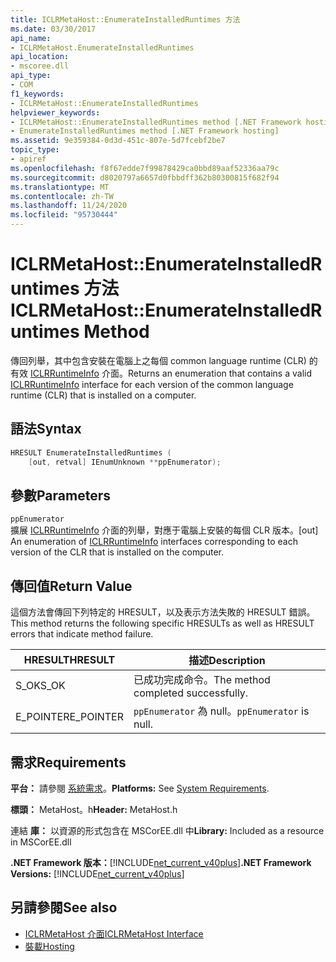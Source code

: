 ```yaml
---
title: ICLRMetaHost::EnumerateInstalledRuntimes 方法
ms.date: 03/30/2017
api_name:
- ICLRMetaHost.EnumerateInstalledRuntimes
api_location:
- mscoree.dll
api_type:
- COM
f1_keywords:
- ICLRMetaHost::EnumerateInstalledRuntimes
helpviewer_keywords:
- ICLRMetaHost::EnumerateInstalledRuntimes method [.NET Framework hosting]
- EnumerateInstalledRuntimes method [.NET Framework hosting]
ms.assetid: 9e359384-0d3d-451c-807e-5d7fcebf2be7
topic_type:
- apiref
ms.openlocfilehash: f8f67edde7f99878429ca0bbd89aaf52336aa79c
ms.sourcegitcommit: d8020797a6657d0fbbdff362b80300815f682f94
ms.translationtype: MT
ms.contentlocale: zh-TW
ms.lasthandoff: 11/24/2020
ms.locfileid: "95730444"
---
```

# <a name="iclrmetahostenumerateinstalledruntimes-method"></a><span data-ttu-id="adc53-102">ICLRMetaHost::EnumerateInstalledRuntimes 方法</span><span class="sxs-lookup"><span data-stu-id="adc53-102">ICLRMetaHost::EnumerateInstalledRuntimes Method</span></span>

<span data-ttu-id="adc53-103">傳回列舉，其中包含安裝在電腦上之每個 common language runtime (CLR) 的有效 [ICLRRuntimeInfo](iclrruntimeinfo-interface.md) 介面。</span><span class="sxs-lookup"><span data-stu-id="adc53-103">Returns an enumeration that contains a valid [ICLRRuntimeInfo](iclrruntimeinfo-interface.md) interface for each version of the common language runtime (CLR) that is installed on a computer.</span></span>  
  
## <a name="syntax"></a><span data-ttu-id="adc53-104">語法</span><span class="sxs-lookup"><span data-stu-id="adc53-104">Syntax</span></span>  
  
```cpp  
HRESULT EnumerateInstalledRuntimes (  
    [out, retval] IEnumUnknown **ppEnumerator);  
```  
  
## <a name="parameters"></a><span data-ttu-id="adc53-105">參數</span><span class="sxs-lookup"><span data-stu-id="adc53-105">Parameters</span></span>  

 `ppEnumerator`  
 <span data-ttu-id="adc53-106">擴展 [ICLRRuntimeInfo](iclrruntimeinfo-interface.md) 介面的列舉，對應于電腦上安裝的每個 CLR 版本。</span><span class="sxs-lookup"><span data-stu-id="adc53-106">[out] An enumeration of [ICLRRuntimeInfo](iclrruntimeinfo-interface.md) interfaces corresponding to each version of the CLR that is installed on the computer.</span></span>  
  
## <a name="return-value"></a><span data-ttu-id="adc53-107">傳回值</span><span class="sxs-lookup"><span data-stu-id="adc53-107">Return Value</span></span>  

 <span data-ttu-id="adc53-108">這個方法會傳回下列特定的 HRESULT，以及表示方法失敗的 HRESULT 錯誤。</span><span class="sxs-lookup"><span data-stu-id="adc53-108">This method returns the following specific HRESULTs as well as HRESULT errors that indicate method failure.</span></span>  
  
|<span data-ttu-id="adc53-109">HRESULT</span><span class="sxs-lookup"><span data-stu-id="adc53-109">HRESULT</span></span>|<span data-ttu-id="adc53-110">描述</span><span class="sxs-lookup"><span data-stu-id="adc53-110">Description</span></span>|  
|-------------|-----------------|  
|<span data-ttu-id="adc53-111">S_OK</span><span class="sxs-lookup"><span data-stu-id="adc53-111">S_OK</span></span>|<span data-ttu-id="adc53-112">已成功完成命令。</span><span class="sxs-lookup"><span data-stu-id="adc53-112">The method completed successfully.</span></span>|  
|<span data-ttu-id="adc53-113">E_POINTER</span><span class="sxs-lookup"><span data-stu-id="adc53-113">E_POINTER</span></span>|<span data-ttu-id="adc53-114">`ppEnumerator` 為 null。</span><span class="sxs-lookup"><span data-stu-id="adc53-114">`ppEnumerator` is null.</span></span>|  
  
## <a name="requirements"></a><span data-ttu-id="adc53-115">需求</span><span class="sxs-lookup"><span data-stu-id="adc53-115">Requirements</span></span>  

 <span data-ttu-id="adc53-116">**平台：** 請參閱 [系統需求](../../get-started/system-requirements.md)。</span><span class="sxs-lookup"><span data-stu-id="adc53-116">**Platforms:** See [System Requirements](../../get-started/system-requirements.md).</span></span>  
  
 <span data-ttu-id="adc53-117">**標頭：** MetaHost。h</span><span class="sxs-lookup"><span data-stu-id="adc53-117">**Header:** MetaHost.h</span></span>  
  
 <span data-ttu-id="adc53-118">連結 **庫：** 以資源的形式包含在 MSCorEE.dll 中</span><span class="sxs-lookup"><span data-stu-id="adc53-118">**Library:** Included as a resource in MSCorEE.dll</span></span>  
  
 <span data-ttu-id="adc53-119">**.NET Framework 版本：**[!INCLUDE[net_current_v40plus](../../../../includes/net-current-v40plus-md.md)]</span><span class="sxs-lookup"><span data-stu-id="adc53-119">**.NET Framework Versions:** [!INCLUDE[net_current_v40plus](../../../../includes/net-current-v40plus-md.md)]</span></span>  
  
## <a name="see-also"></a><span data-ttu-id="adc53-120">另請參閱</span><span class="sxs-lookup"><span data-stu-id="adc53-120">See also</span></span>

- [<span data-ttu-id="adc53-121">ICLRMetaHost 介面</span><span class="sxs-lookup"><span data-stu-id="adc53-121">ICLRMetaHost Interface</span></span>](iclrmetahost-interface.md)
- [<span data-ttu-id="adc53-122">裝載</span><span class="sxs-lookup"><span data-stu-id="adc53-122">Hosting</span></span>](index.md)
